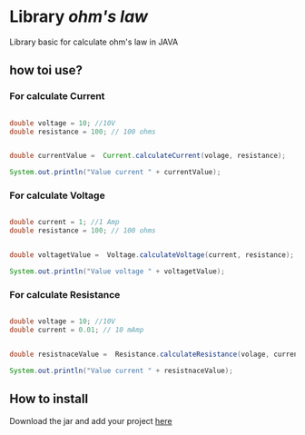 # Library  *ohm's law*

Library basic for calculate ohm's law in JAVA


## how toi use?

### For calculate Current

```java

double voltage = 10; //10V
double resistance = 100; // 100 ohms


double currentValue =  Current.calculateCurrent(volage, resistance);

System.out.println("Value current " + currentValue);


```

### For calculate Voltage

```java

double current = 1; //1 Amp
double resistance = 100; // 100 ohms


double voltagetValue =  Voltage.calculateVoltage(current, resistance);

System.out.println("Value voltage " + voltagetValue);


```

### For calculate Resistance

```java

double voltage = 10; //10V
double current = 0.01; // 10 mAmp


double resistnaceValue =  Resistance.calculateResistance(volage, current);

System.out.println("Value current " + resistnaceValue);


```
## How to install

Download the jar and add your project [here](https://github.com/jalmx89/ohm-law/tree/master/out/artifacts/ohm_law)